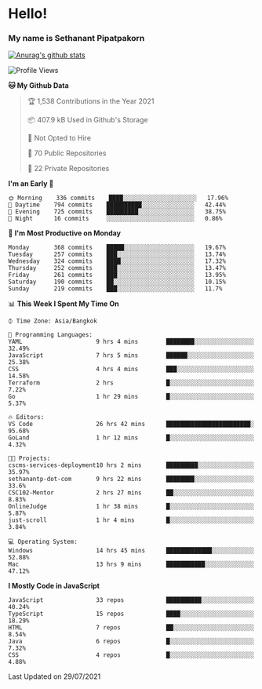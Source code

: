 # Hello!
### My name is Sethanant Pipatpakorn

[![Anurag's github stats](https://github-readme-stats.vercel.app/api?username=thetkpark&count_private=true&show_icons=true&theme=tokyonight)](https://github.com/anuraghazra/github-readme-stats)

<!--START_SECTION:waka-->
![Profile Views](http://img.shields.io/badge/Profile%20Views-5-blue)

**🐱 My Github Data** 

> 🏆 1,538 Contributions in the Year 2021
 > 
> 📦 407.9 kB Used in Github's Storage 
 > 
> 🚫 Not Opted to Hire
 > 
> 📜 70 Public Repositories 
 > 
> 🔑 22 Private Repositories  
 > 
**I'm an Early 🐤** 

```text
🌞 Morning    336 commits    ████░░░░░░░░░░░░░░░░░░░░░   17.96% 
🌆 Daytime    794 commits    ██████████░░░░░░░░░░░░░░░   42.44% 
🌃 Evening    725 commits    █████████░░░░░░░░░░░░░░░░   38.75% 
🌙 Night      16 commits     ░░░░░░░░░░░░░░░░░░░░░░░░░   0.86%

```
📅 **I'm Most Productive on Monday** 

```text
Monday       368 commits    █████░░░░░░░░░░░░░░░░░░░░   19.67% 
Tuesday      257 commits    ███░░░░░░░░░░░░░░░░░░░░░░   13.74% 
Wednesday    324 commits    ████░░░░░░░░░░░░░░░░░░░░░   17.32% 
Thursday     252 commits    ███░░░░░░░░░░░░░░░░░░░░░░   13.47% 
Friday       261 commits    ███░░░░░░░░░░░░░░░░░░░░░░   13.95% 
Saturday     190 commits    ██░░░░░░░░░░░░░░░░░░░░░░░   10.15% 
Sunday       219 commits    ███░░░░░░░░░░░░░░░░░░░░░░   11.7%

```


📊 **This Week I Spent My Time On** 

```text
⌚︎ Time Zone: Asia/Bangkok

💬 Programming Languages: 
YAML                     9 hrs 4 mins        ████████░░░░░░░░░░░░░░░░░   32.49% 
JavaScript               7 hrs 5 mins        ██████░░░░░░░░░░░░░░░░░░░   25.38% 
CSS                      4 hrs 4 mins        ███░░░░░░░░░░░░░░░░░░░░░░   14.58% 
Terraform                2 hrs               █░░░░░░░░░░░░░░░░░░░░░░░░   7.22% 
Go                       1 hr 29 mins        █░░░░░░░░░░░░░░░░░░░░░░░░   5.37%

🔥 Editors: 
VS Code                  26 hrs 42 mins      ████████████████████████░   95.68% 
GoLand                   1 hr 12 mins        █░░░░░░░░░░░░░░░░░░░░░░░░   4.32%

🐱‍💻 Projects: 
cscms-services-deployment10 hrs 2 mins       █████████░░░░░░░░░░░░░░░░   35.97% 
sethanantp-dot-com       9 hrs 22 mins       ████████░░░░░░░░░░░░░░░░░   33.6% 
CSC102-Mentor            2 hrs 27 mins       ██░░░░░░░░░░░░░░░░░░░░░░░   8.83% 
OnlineJudge              1 hr 38 mins        █░░░░░░░░░░░░░░░░░░░░░░░░   5.87% 
just-scroll              1 hr 4 mins         █░░░░░░░░░░░░░░░░░░░░░░░░   3.84%

💻 Operating System: 
Windows                  14 hrs 45 mins      █████████████░░░░░░░░░░░░   52.88% 
Mac                      13 hrs 9 mins       ███████████░░░░░░░░░░░░░░   47.12%

```

**I Mostly Code in JavaScript** 

```text
JavaScript               33 repos            ██████████░░░░░░░░░░░░░░░   40.24% 
TypeScript               15 repos            ████░░░░░░░░░░░░░░░░░░░░░   18.29% 
HTML                     7 repos             ██░░░░░░░░░░░░░░░░░░░░░░░   8.54% 
Java                     6 repos             █░░░░░░░░░░░░░░░░░░░░░░░░   7.32% 
CSS                      4 repos             █░░░░░░░░░░░░░░░░░░░░░░░░   4.88%

```



 Last Updated on 29/07/2021
<!--END_SECTION:waka-->
